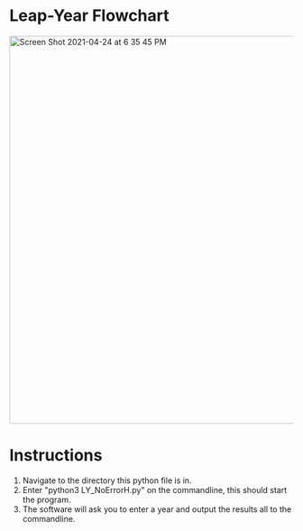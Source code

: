 # Leap-Year Flowchart
<img width="687" alt="Screen Shot 2021-04-24 at 6 35 45 PM" src="https://user-images.githubusercontent.com/59002110/115977350-0a9ae700-a52c-11eb-8b0a-373c4512033d.png">

# Instructions
1. Navigate to the directory this python file is in.
2. Enter "python3 LY_NoErrorH.py" on the commandline, 
this should start the program.
3. The software will ask you to enter a year and output the results 
all to the commandline.
